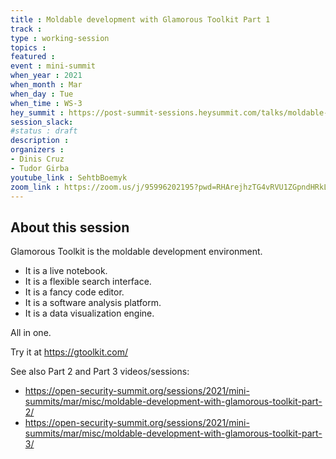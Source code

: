 ```yaml
---
title : Moldable development with Glamorous Toolkit Part 1
track : 
type : working-session
topics :
featured :
event : mini-summit
when_year : 2021
when_month : Mar
when_day : Tue
when_time : WS-3
hey_summit : https://post-summit-sessions.heysummit.com/talks/moldable-development-with-glamorous-toolkit-part-1/
session_slack:
#status : draft
description :
organizers :
- Dinis Cruz
- Tudor Girba
youtube_link : SehtbBoemyk
zoom_link : https://zoom.us/j/95996202195?pwd=RHArejhzTG4vRVU1ZGpndHRkL0lwZz09
---
```


## About this session
Glamorous Toolkit is the moldable development environment. 

 - It is a live notebook. 
 - It is a flexible search interface. 
 - It is a fancy code editor. 
 - It is a software analysis platform. 
 - It is a data visualization engine. 

All in one.

Try it at https://gtoolkit.com/


See also Part 2 and Part 3 videos/sessions:
- https://open-security-summit.org/sessions/2021/mini-summits/mar/misc/moldable-development-with-glamorous-toolkit-part-2/
- https://open-security-summit.org/sessions/2021/mini-summits/mar/misc/moldable-development-with-glamorous-toolkit-part-3/

